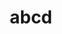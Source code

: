 ---
layout: blolay

title: abcd

description: Lorem ipsum dolor sit amet, consectetur adipisicing elit. Quia obcaecati consequatur quis, reprehenderit quam quidem iste iure earum in, iusto cumque aspernatur tenetur commodi totam ut natus quasi cum neque.

thumbnail: images/bollywood.jpg

category: blog

---